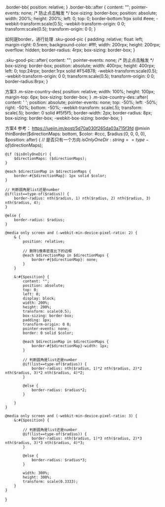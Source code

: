 
.border-bb{
  position: relative;
}
.border-bb::after {
  content: "";
  pointer-events: none; /* 防止点击触发 */
  box-sizing: border-box;
  position: absolute;
  width: 200%;
  height: 200%;
  left: 0;
  top: 0;
  border-bottom:1rpx solid #eee;
  -webkit-transform:scale(0.5);
  -webkit-transform-origin: 0 0;
  transform:scale(0.5);
  transform-origin: 0 0;
}


如何是border，进行处理
.sku-good-pic {
  padding: relative;
  float: left;
  margin-right: 0.5rem;
  background-color: #fff;
  width: 200rpx;
  height: 200rpx;
  overflow: hidden;
  border-radius: 4rpx;
  box-sizing: border-box;
}

.sku-good-pic::after{
  content: "";
  pointer-events: none; /* 防止点击触发 */
  box-sizing: border-box;
  position: absolute;
  width: 400rpx;
  height: 400rpx;
  left: 0;
  top:24rpx;
  border:1rpx solid #F54B78;
  -webkit-transform:scale(0.5);
  -webkit-transform-origin: 0 0;
  transform:scale(0.5);
  transform-origin: 0 0;
  border-radius:8rpx;
}


方案3
.m-size-country-des{
  position: relative;
  width: 100%;
  height: 100px;
  margin-top: 6px;
  box-sizing: border-box;
}
.m-size-country-des::after{
  content: ' ';
  position: absolute;
  pointer-events: none;
  top: -50%;
  left: -50%;
  right: -50%;
  bottom: -50%;
  -webkit-transform: scale(.5);
  transform: scale(.5);
  border: 0 solid #f5f5f5;
  border-width: 2px;
  border-radius: 8px;
  box-sizing: border-box;
  -webkit-box-sizing: border-box;
}

方案4 
参考： https://juejin.im/post/5d70a030f265da03a715f3fd
@mixin thinBorder($directionMaps: bottom, $color: #ccc, $radius:(0, 0, 0, 0), $position: after) {
    // 是否只有一个方向
    $isOnlyOneDir: string==type-of($directionMaps);

    @if ($isOnlyOneDir) {
        $directionMaps: ($directionMaps);
    }

    @each $directionMap in $directionMaps {
        border-#{$directionMap}: 1px solid $color;
    }

    // 判断圆角是list还是number
    @if(list==type-of($radius)) {
        border-radius: nth($radius, 1) nth($radius, 2) nth($radius, 3) nth($radius, 4);
    }

    @else {
        border-radius: $radius;
    }

    @media only screen and (-webkit-min-device-pixel-ratio: 2) {
        & {
            position: relative;

            // 删除1像素密度比下的边框
            @each $directionMap in $directionMaps {
                border-#{$directionMap}: none;
            }
        }

        &:#{$position} {
            content: "";
            position: absolute;
            top: 0;
            left: 0;
            display: block;
            width: 200%;
            height: 200%;
            transform: scale(0.5);
            box-sizing: border-box;
            padding: 1px;
            transform-origin: 0 0;
            pointer-events: none;
            border: 0 solid $color;

            @each $directionMap in $directionMaps {
                border-#{$directionMap}-width: 1px;
            }

            // 判断圆角是list还是number
            @if(list==type-of($radius)) {
                border-radius: nth($radius, 1)*2 nth($radius, 2)*2 nth($radius, 3)*2 nth($radius, 4)*2;
            }

            @else {
                border-radius: $radius*2;
            }

        }
    }

    @media only screen and (-webkit-min-device-pixel-ratio: 3) {
        &:#{$position} {

            // 判断圆角是list还是number
            @if(list==type-of($radius)) {
                border-radius: nth($radius, 1)*3 nth($radius, 2)*3 nth($radius, 3)*3 nth($radius, 4)*3;
            }

            @else {
                border-radius: $radius*3;
            }

            width: 300%;
            height: 300%;
            transform: scale(0.3333);
        }
    }
}
